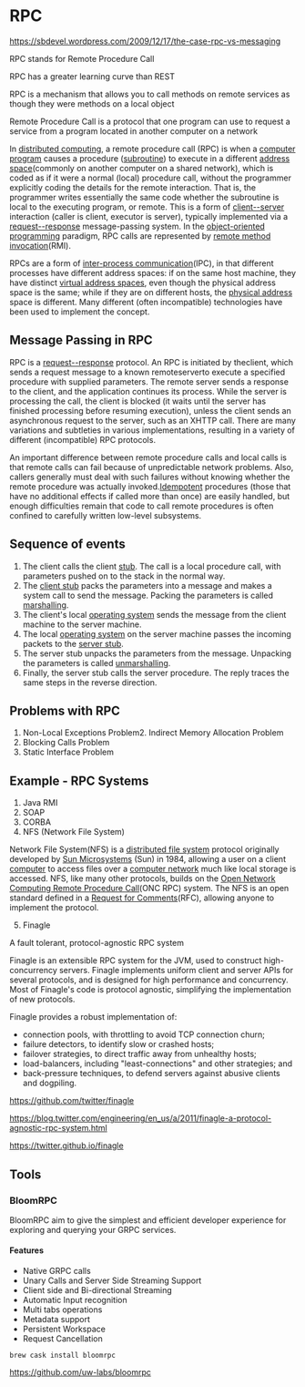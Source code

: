 # RPC

<https://sbdevel.wordpress.com/2009/12/17/the-case-rpc-vs-messaging>

RPC stands for Remote Procedure Call

RPC has a greater learning curve than REST

RPC is a mechanism that allows you to call methods on remote services as though they were methods on a local object

Remote Procedure Call is a protocol that one program can use to request a service from a program located in another computer on a network

In [distributed computing](https://en.wikipedia.org/wiki/Distributed_computing), a remote procedure call (RPC) is when a [computer program](https://en.wikipedia.org/wiki/Computer_program) causes a procedure ([subroutine](https://en.wikipedia.org/wiki/Subroutine)) to execute in a different [address space](https://en.wikipedia.org/wiki/Address_space)(commonly on another computer on a shared network), which is coded as if it were a normal (local) procedure call, without the programmer explicitly coding the details for the remote interaction. That is, the programmer writes essentially the same code whether the subroutine is local to the executing program, or remote. This is a form of [client--server](https://en.wikipedia.org/wiki/Client%E2%80%93server_model) interaction (caller is client, executor is server), typically implemented via a [request--response](https://en.wikipedia.org/wiki/Request%E2%80%93response) message-passing system. In the [object-oriented programming](https://en.wikipedia.org/wiki/Object-oriented_programming) paradigm, RPC calls are represented by [remote method invocation](https://en.wikipedia.org/wiki/Remote_method_invocation)(RMI).

RPCs are a form of [inter-process communication](https://en.wikipedia.org/wiki/Inter-process_communication)(IPC), in that different processes have different address spaces: if on the same host machine, they have distinct [virtual address spaces](https://en.wikipedia.org/wiki/Virtual_address_space), even though the physical address space is the same; while if they are on different hosts, the [physical address](https://en.wikipedia.org/wiki/Physical_address) space is different. Many different (often incompatible) technologies have been used to implement the concept.

## Message Passing in RPC

RPC is a [request--response](https://en.wikipedia.org/wiki/Request%E2%80%93response) protocol. An RPC is initiated by theclient, which sends a request message to a known remoteserverto execute a specified procedure with supplied parameters. The remote server sends a response to the client, and the application continues its process. While the server is processing the call, the client is blocked (it waits until the server has finished processing before resuming execution), unless the client sends an asynchronous request to the server, such as an XHTTP call. There are many variations and subtleties in various implementations, resulting in a variety of different (incompatible) RPC protocols.

An important difference between remote procedure calls and local calls is that remote calls can fail because of unpredictable network problems. Also, callers generally must deal with such failures without knowing whether the remote procedure was actually invoked.[Idempotent](https://en.wikipedia.org/wiki/Idempotent) procedures (those that have no additional effects if called more than once) are easily handled, but enough difficulties remain that code to call remote procedures is often confined to carefully written low-level subsystems.

## Sequence of events

1. The client calls the client [stub](https://en.wikipedia.org/wiki/Stub_(distributed_computing)). The call is a local procedure call, with parameters pushed on to the stack in the normal way.
2. The [client stub](https://en.wikipedia.org/wiki/Class_stub) packs the parameters into a message and makes a system call to send the message. Packing the parameters is called [marshalling](https://en.wikipedia.org/wiki/Marshalling_(computer_science)).
3. The client's local [operating system](https://en.wikipedia.org/wiki/Operating_system) sends the message from the client machine to the server machine.
4. The local [operating system](https://en.wikipedia.org/wiki/Operating_system) on the server machine passes the incoming packets to the [server stub](https://en.wikipedia.org/wiki/Class_skeleton).
5. The server stub unpacks the parameters from the message. Unpacking the parameters is called [unmarshalling](https://en.wikipedia.org/wiki/Unmarshalling).
6. Finally, the server stub calls the server procedure. The reply traces the same steps in the reverse direction.

## Problems with RPC

1. Non-Local Exceptions Problem2. Indirect Memory Allocation Problem
3. Blocking Calls Problem
4. Static Interface Problem

## Example - RPC Systems

1. Java RMI
2. SOAP
3. CORBA
4. NFS (Network File System)

Network File System(NFS) is a [distributed file system](https://en.wikipedia.org/wiki/Distributed_file_system) protocol originally developed by [Sun Microsystems](https://en.wikipedia.org/wiki/Sun_Microsystems) (Sun) in 1984, allowing a user on a client [computer](https://en.wikipedia.org/wiki/Computer) to access files over a [computer network](https://en.wikipedia.org/wiki/Computer_network) much like local storage is accessed. NFS, like many other protocols, builds on the [Open Network Computing Remote Procedure Call](https://en.wikipedia.org/wiki/Open_Network_Computing_Remote_Procedure_Call)(ONC RPC) system. The NFS is an open standard defined in a [Request for Comments](https://en.wikipedia.org/wiki/Request_for_Comments)(RFC), allowing anyone to implement the protocol.

5. Finagle

A fault tolerant, protocol-agnostic RPC system

Finagle is an extensible RPC system for the JVM, used to construct high-concurrency servers. Finagle implements uniform client and server APIs for several protocols, and is designed for high performance and concurrency. Most of Finagle's code is protocol agnostic, simplifying the implementation of new protocols.

Finagle provides a robust implementation of:

- connection pools, with throttling to avoid TCP connection churn;
- failure detectors, to identify slow or crashed hosts;
- failover strategies, to direct traffic away from unhealthy hosts;
- load-balancers, including "least-connections" and other strategies; and
- back-pressure techniques, to defend servers against abusive clients and dogpiling.

<https://github.com/twitter/finagle>

<https://blog.twitter.com/engineering/en_us/a/2011/finagle-a-protocol-agnostic-rpc-system.html>

<https://twitter.github.io/finagle>

## Tools

### BloomRPC

BloomRPC aim to give the simplest and efficient developer experience for exploring and querying your GRPC services.

#### Features

- Native GRPC calls
- Unary Calls and Server Side Streaming Support
- Client side and Bi-directional Streaming
- Automatic Input recognition
- Multi tabs operations
- Metadata support
- Persistent Workspace
- Request Cancellation

`brew cask install bloomrpc`

<https://github.com/uw-labs/bloomrpc>
